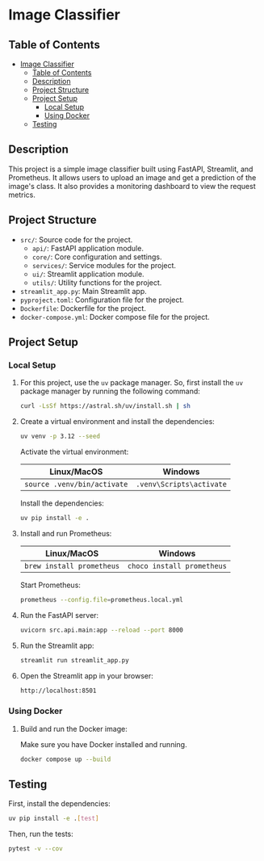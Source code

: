 # Image Classifier

## Table of Contents

- [Image Classifier](#image-classifier)
  - [Table of Contents](#table-of-contents)
  - [Description](#description)
  - [Project Structure](#project-structure)
  - [Project Setup](#project-setup)
    - [Local Setup](#local-setup)
    - [Using Docker](#using-docker)
  - [Testing](#testing)

## Description

This project is a simple image classifier built using FastAPI, Streamlit, and Prometheus. It allows users to upload an image and get a prediction of the image's class. It also provides a monitoring dashboard to view the request metrics.

## Project Structure

- `src/`: Source code for the project.
  - `api/`: FastAPI application module.
  - `core/`: Core configuration and settings.
  - `services/`: Service modules for the project.
  - `ui/`: Streamlit application module.
  - `utils/`: Utility functions for the project.
- `streamlit_app.py`: Main Streamlit app.
- `pyproject.toml`: Configuration file for the project.
- `Dockerfile`: Dockerfile for the project.
- `docker-compose.yml`: Docker compose file for the project.

## Project Setup

### Local Setup

1. For this project, use the `uv` package manager. So, first install the `uv` package manager by running the following command:

   ```bash
   curl -LsSf https://astral.sh/uv/install.sh | sh
   ```

2. Create a virtual environment and install the dependencies:

   ```bash
   uv venv -p 3.12 --seed
   ```

   Activate the virtual environment:

   | Linux/MacOS                   | Windows                   |
   |-------------------------------|---------------------------|
   | `source .venv/bin/activate`   | `.venv\Scripts\activate`  |

   Install the dependencies:

   ```bash
   uv pip install -e .
   ```

3. Install and run Prometheus:

   | Linux/MacOS                   | Windows                      |
   |-------------------------------|------------------------------|
   | `brew install prometheus`     | `choco install prometheus`   |

   Start Prometheus:

   ```bash
   prometheus --config.file=prometheus.local.yml
   ```

4. Run the FastAPI server:

   ```bash
   uvicorn src.api.main:app --reload --port 8000
   ```

5. Run the Streamlit app:

   ```bash
   streamlit run streamlit_app.py
   ```

6. Open the Streamlit app in your browser:

   ```bash
   http://localhost:8501
   ```

### Using Docker

1. Build and run the Docker image:

   Make sure you have Docker installed and running.

   ```bash
   docker compose up --build
   ```

## Testing

First, install the dependencies:

```bash
uv pip install -e .[test]
```

Then, run the tests:

```bash
pytest -v --cov
```
